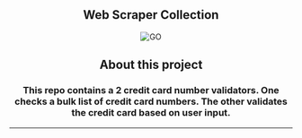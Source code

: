 <a name="Credit Card Validators"></a>

<!-- PROJECT LOGO -->
<br />
<div align="center">

<h2 align="center">Web Scraper Collection</h2>
<img src="https://img.shields.io/badge/go-%2300ADD8.svg?style=for-the-badge&logo=go&logoColor=white" alt="GO"

</div>

## **About this project**
### **This repo contains a 2 credit card number validators. One checks a bulk list of credit card numbers. The other validates the credit card based on user input.**
---
